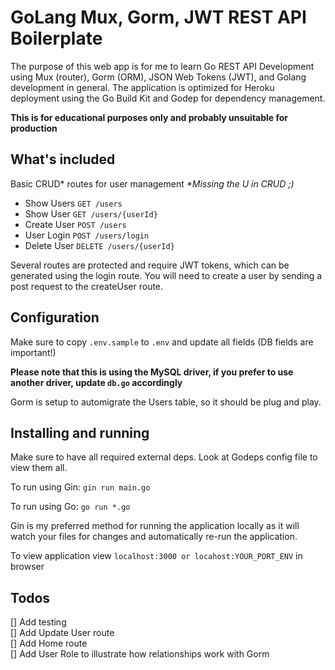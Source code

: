 # GoLang Mux, Gorm, JWT REST API Boilerplate 

The purpose of this web app is for me to learn Go REST API Development using Mux (router), Gorm (ORM), JSON Web Tokens (JWT), and Golang development in general. The application is optimized for Heroku deployment using the Go Build Kit and Godep for dependency management.

**This is for educational purposes only and probably unsuitable for production** 

## What's included

Basic CRUD* routes for user management _*Missing the U in CRUD ;)_ 

* Show Users `GET /users`
* Show User `GET /users/{userId}`
* Create User `POST /users`
* User Login `POST /users/login`
* Delete User `DELETE /users/{userId}`

Several routes are protected and require JWT tokens, which can be generated using the login route.
You will need to create a user by sending a post request to the createUser route.

## Configuration

Make sure to copy `.env.sample` to `.env` and update all fields (DB fields are important!)

**Please note that this is using the MySQL driver, if you prefer to use another driver, update `db.go` accordingly**

Gorm is setup to automigrate the Users table, so it should be plug and play.

## Installing and running

Make sure to have all required external deps. Look at Godeps config file to view them all.

To run using Gin: `gin run main.go`

To run using Go: `go run *.go`

Gin is my preferred method for running the application locally as it will watch your files for changes and automatically re-run the application.

To view application view `localhost:3000 or locahost:YOUR_PORT_ENV` in browser
  
## Todos
 
[] Add testing <br>
[] Add Update User route <br>
[] Add Home route <br>
[] Add User Role to illustrate how relationships work with Gorm<br>